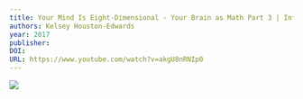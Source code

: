 ```yaml
---
title: Your Mind Is Eight-Dimensional - Your Brain as Math Part 3 | Infinite Series
authors: Kelsey Houston-Edwards
year: 2017
publisher: 
DOI: 
URL: https://www.youtube.com/watch?v=akgU8nRNIp0
---
```

![](https://www.youtube.com/watch?v=akgU8nRNIp0)
